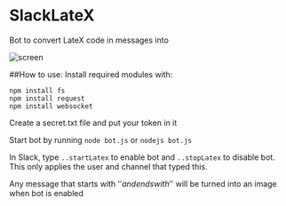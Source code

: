 # SlackLateX
Bot to convert LateX code in messages into 

![screen]

##How to use:
Install required modules with:
```
npm install fs
npm install request
npm install websocket
```

Create a secret.txt file and put your token in it

Start bot by running `node bot.js` or `nodejs bot.js`

In Slack, type `..startLatex` to enable bot and `..stopLatex` to disable bot. This only applies the user and channel that typed this. 

Any message that starts with '$' and ends with '$' will be turned into an image when bot is enabled


[screen]:http://i.imgur.com/7xbkJ6P.png
